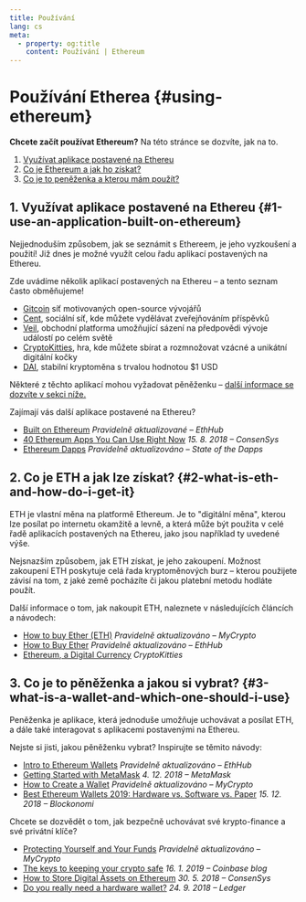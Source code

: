 ```yaml
---
title: Používání
lang: cs
meta:
  - property: og:title
    content: Používání | Ethereum
---
```


# Používání Etherea {#using-ethereum}

<div class="featured">

**Chcete začít používat Ethereum?** Na této stránce se dozvíte, jak na to.

1. [Využívat aplikace postavené na Ethereu](#1-use-an-application-built-on-ethereum)
2. [Co je Ethereum a jak ho získat?](#2-what-is-eth-and-how-do-i-get-it)
3. [Co je to peněženka a kterou mám použít?](#3-what-is-a-wallet-and-which-one-should-i-use)

</div>

## 1. Využívat aplikace postavené na Ethereu {#1-use-an-application-built-on-ethereum}

Nejjednoduším způsobem, jak se seznámit s Ethereem, je jeho vyzkoušení a použití! Již dnes je možné využít celou řadu aplikací postavených na Ethereu.

Zde uvádíme několik aplikací postavených na Ethereu – a tento seznam často obměňujeme!

- [Gitcoin](https://gitcoin.co) síť motivovaných open-source vývojářů
- [Cent](https://beta.cent.co), sociální síť, kde můžete vydělávat zveřejňováním příspěvků
- [Veil](https://app.veil.co), obchodní platforma umožňující sázení na předpovědi vývoje událostí po celém světě
- [CryptoKitties](https://www.cryptokitties.co), hra, kde můžete sbírat a rozmnožovat vzácné a unikátní digitální kočky
- [DAI](https://makerdao.com/en/), stabilní kryptoměna s trvalou hodnotou \$1 USD

Některé z těchto aplikací mohou vyžadovat pěněženku – [další informace se dozvíte v sekci níže.](./#_3-what-is-a-wallet-and-which-one-should-i-use)

Zajímají vás další aplikace postavené na Ethereu?

- [Built on Ethereum](https://docs.ethhub.io/built-on-ethereum/built-on-ethereum/) _Pravidelně aktualizované – EthHub_
- [40 Ethereum Apps You Can Use Right Now](https://media.consensys.net/40-ethereum-apps-you-can-use-right-now-d643333769f7) _15. 8. 2018 – ConsenSys_
- [Ethereum Dapps](https://www.stateofthedapps.com/rankings/platform/ethereum) _Pravidelně aktualizováno – State of the Dapps_

## 2. Co je ETH a jak lze získat? {#2-what-is-eth-and-how-do-i-get-it}

ETH je vlastní měna na platformě Ethereum. Je to "digitální měna", kterou lze posílat po internetu okamžitě a levně, a která může být použita v celé řadě aplikacích postavených na Ethereu, jako jsou například ty uvedené výše.

Nejsnazším způsobem, jak ETH získat, je jeho zakoupení. Možnost zakoupení ETH poskytuje celá řada kryptoměnových burz – kterou použijete závisí na tom, z jaké země pocházíte či jakou platební metodu hodláte použít.

Další informace o tom, jak nakoupit ETH, naleznete v následujících článcích a návodech:

- [How to buy Ether (ETH)](https://support.mycrypto.com/how-to/getting-started/how-to-buy-ether-with-usd) _Pravidelně aktualizováno – MyCrypto_
- [How to Buy Ether](https://docs.ethhub.io/using-ethereum/how-to-buy-ether/) _Pravidelně aktualizováno – EthHub_
- [Ethereum, a Digital Currency](https://www.cryptokitties.co/faq#ethereum-a-digital-currency) _CryptoKitties_

## 3. Co je to pěněženka a jakou si vybrat? {#3-what-is-a-wallet-and-which-one-should-i-use}

Peněženka je aplikace, která jednoduše umožňuje uchovávat a posílat ETH, a dále také interagovat s aplikacemi postavenými na Ethereu.

Nejste si jisti, jakou pěněženku vybrat? Inspirujte se těmito návody:

- [Intro to Ethereum Wallets](https://docs.ethhub.io/using-ethereum/wallets/intro-to-ethereum-wallets/) _Pravidelně aktualizováno – EthHub_
- [Getting Started with MetaMask](https://metamask.zendesk.com/hc/en-us/articles/360015489531-Getting-Started-With-MetaMask-Part-1-) _4. 12. 2018 – MetaMask_
- [How to Create a Wallet](https://support.mycrypto.com/how-to/getting-started/how-to-create-a-wallet) _Pravidelně aktualizováno – MyCrypto_
- [Best Ethereum Wallets 2019: Hardware vs. Software vs. Paper](https://blockonomi.com/best-ethereum-wallets/) _15. 12. 2018 – Blockonomi_

Chcete se dozvědět o tom, jak bezpečně uchovávat své krypto-finance a své privátní klíče?

- [Protecting Yourself and Your Funds](https://support.mycrypto.com/staying-safe/protecting-yourself-and-your-funds) _Pravidelně aktualizováno – MyCrypto_
- [The keys to keeping your crypto safe](https://blog.coinbase.com/the-keys-to-keeping-your-crypto-safe-96d497cce6cf) _16. 1. 2019 – Coinbase blog_
- [How to Store Digital Assets on Ethereum](https://media.consensys.net/how-to-store-digital-assets-on-ethereum-a2bfdcf66bd0) _30. 5. 2018 – ConsenSys_
- [Do you really need a hardware wallet?](https://medium.com/ledger-on-security-and-blockchain/ledger-101-part-1-do-you-really-need-a-hardware-wallet-7f5abbadd945) _24. 9. 2018 – Ledger_
